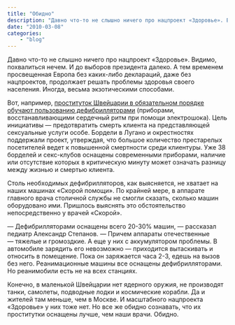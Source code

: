 ```yaml
---
title: "Обидно"
description: "Давно что-то не слышно ничего про нацпроект «Здоровье». Видимо, похвалиться нечем. И до выборов президента далеко. А тем временем просвещенная Европа без каких-либо деклараций, даже без нацпроектов, продолжает решать проблемы здоровья своего населения. Иногда, весьма экзотическими способами."
date: "2010-03-08"
categories: 
    - "blog"
---
```


Давно что-то не слышно ничего про нацпроект «Здоровье». Видимо, похвалиться нечем. И до выборов президента далеко. А тем временем просвещенная Европа без каких-либо деклараций, даже без нацпроектов, продолжает решать проблемы здоровья своего населения. Иногда, весьма экзотическими способами.

Вот, например, <a href="http://medportal.ru/mednovosti/news/2010/02/18/girls/" rel="nofollow">проституток Швейцарии в обязательном порядке обучают пользованию дефибрилляторами</a> (приборами, восстанавливающими сердечный ритм при помощи электрошока). Цель инициативы —&nbsp;предотвратить смерть клиента на представляющей сексуальные услуги особе. Бордели в Лугано и окрестностях поддержали проект, утверждая, что большое количество престарелых посетителей ведет к повышенной смертности среди клиентуры. Уже 38 борделей и секс-клубов оснащены современными приборами, наличие или отсутствие которых в критическую минуту может означать разницу между жизнью и смертью клиента.

Столь необходимых дефибрилляторов, как выясняется, не хватает на наших машинах «Скорой помощи». По крайней мере, в аппарате главного врача столичной службы не смогли сказать, сколько машин оборудовано ими. Пришлось выяснять это обстоятельство непосредственно у врачей «Скорой».

—&nbsp;Дефибрилляторами оснащены всего 20-30% машин, —&nbsp;рассказал педиатр Александр Степанов. —&nbsp;Причем аппараты отечественные —&nbsp;тяжелые и громоздкие. А еще у них с аккумулятором проблемы. В автомобиле зарядить его невозможно —&nbsp;приходится вытаскивать и относить в помещение. Пока он заряжается часа 2-3, едешь на вызов без него. Реанимационные машины все оснащены дефибрилляторами. Но реанимобили есть не на всех станциях. 

Конечно, в маленькой Швейцарии нет ядерного оружия, не производят танки, самолеты, подводные лодки и космические корабли. Да и жителей там меньше, чем в Москве. И масштабного нацпроекта «Здоровье» у них тоже нет. Но все же обидно сознавать, что их проститутки оснащены лучше, чем наши врачи. Обидно.
